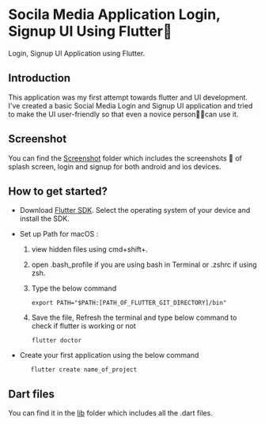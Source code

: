 # Socila Media Application Login, Signup UI Using Flutter📱

Login, Signup UI Application using Flutter.

## Introduction
This application was my first attempt towards flutter and UI development. I've created a basic Social Media Login and Signup UI application and tried to make the UI user-friendly so that even a novice person🧍🏻can use it.

## Screenshot

You can find the [Screenshot]() folder which includes the screenshots 📸 of splash screen, login and signup for both android and ios devices. 

## How to get started?
- Download [Flutter SDK](https://flutter.dev/docs/get-started/install). Select the operating system of your device and install the SDK.
- Set up Path for macOS :
  1. view hidden files using cmd+shift+. 
  2. open .bash_profile if you are using bash in Terminal or .zshrc if using zsh. 
  3. Type the below command 

         export PATH="$PATH:[PATH_OF_FLUTTER_GIT_DIRECTORY]/bin"
  4. Save the file, Refresh the terminal and type below command to check if flutter is working or not
  
         flutter doctor
- Create your first application using the below command

         flutter create name_of_project
                              
## Dart files

You can find it in the [lib]() folder which includes all the .dart files. 
